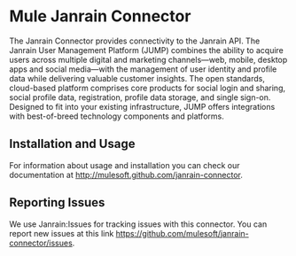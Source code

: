 Mule Janrain Connector
=========================

The Janrain Connector provides connectivity to the Janrain API. The Janrain User Management Platform (JUMP) combines the ability to acquire users across multiple digital and marketing channels—web, mobile, desktop apps and social media—with the management of user identity and profile data while delivering valuable customer insights. The open standards, cloud-based platform comprises core products for social login and sharing, social profile data, registration, profile data storage, and single sign-on. Designed to fit into your existing infrastructure, JUMP offers integrations with best-of-breed technology components and platforms.

Installation and Usage
----------------------

For information about usage and installation you can check our documentation at http://mulesoft.github.com/janrain-connector.

Reporting Issues
----------------

We use Janrain:Issues for tracking issues with this connector. You can report new issues at this link https://github.com/mulesoft/janrain-connector/issues.
